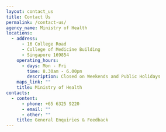 ```yaml
---
layout: contact_us
title: Contact Us
permalink: /contact-us/
agency_name: Ministry of Health
locations:
  - address:
      - 16 College Road
      - College of Medicine Building
      - Singapore 169854
    operating_hours:
      - days: Mon - Fri
        time: 8.30am - 6.00pm
        description: Closed on Weekends and Public Holidays
    maps_link: ""
    title: Ministry of Health
contacts:
  - content:
      - phone: +65 6325 9220
      - email: ""
      - other: ""
    title: General Enquiries & Feedback
---
```

